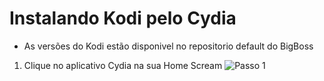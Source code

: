 # Instalando Kodi pelo Cydia

* As versões do Kodi estão disponivel no repositorio default do BigBoss

1) Clique no aplicativo Cydia na sua Home Scream
![Passo 1](https://kodi.wiki/images/3/37/Install_ios_cydia_1.PNG)
